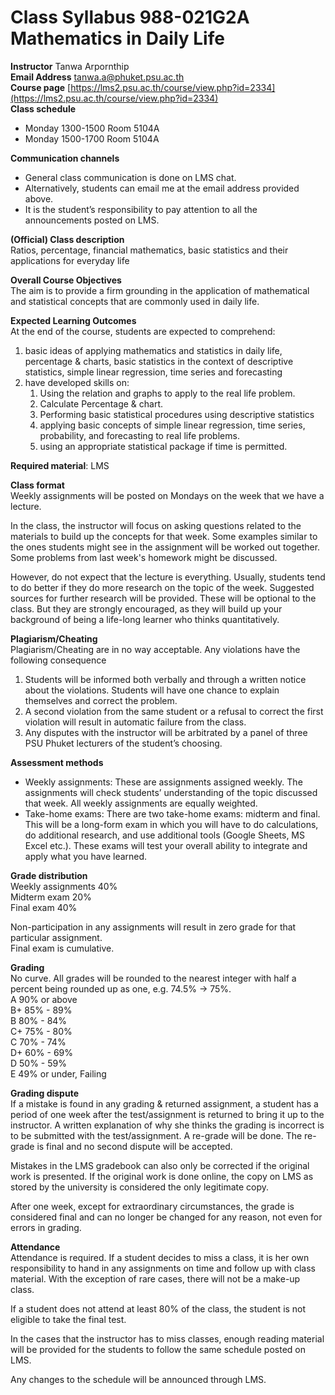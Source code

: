 # **Class Syllabus** **988-021G2A Mathematics in Daily Life**

**Instructor**			Tanwa Arpornthip  
**Email Address**		[tanwa.a@phuket.psu.ac.th](mailto:tanwa.a@phuket.psu.ac.th)  
**Course page**			[https://lms2.psu.ac.th/course/view.php?id=2334](https://lms2.psu.ac.th/course/view.php?id=2334)  
**Class schedule**

* Monday 		1300-1500		Room	5104A  
* Monday		1500-1700		Room  5104A

**Communication channels**

* General class communication is done on LMS chat.  
* Alternatively, students can email me at the email address provided above.  
* It is the student’s responsibility to pay attention to all the announcements posted on LMS.


	

**(Official) Class description**  
Ratios, percentage, financial mathematics, basic statistics and their applications for everyday life

**Overall Course Objectives**    
The aim is to provide a firm grounding in the application of mathematical and statistical concepts that are commonly used in daily life.   

**Expected Learning Outcomes**    
At the end of the course, students are expected to comprehend: 

1. basic ideas of applying mathematics and statistics in daily life, percentage & charts, basic statistics in the context of descriptive statistics, simple linear regression, time series and forecasting  
2. have developed skills on:   
   1. Using the relation and graphs to apply to the real life problem.    
   2. Calculate Percentage & chart.   
   3. Performing basic statistical procedures using descriptive statistics   
   4. applying basic concepts of simple linear regression, time series, probability, and forecasting to real life problems.   
   5. using an appropriate statistical package if time is permitted.   
      

**Required material**: LMS

**Class format**  
Weekly assignments will be posted on Mondays on the week that we have a lecture.

In the class, the instructor will focus on asking questions related to the materials to build up the concepts for that week. Some examples similar to the ones students might see in the assignment will be worked out together. Some problems from last week's homework might be discussed.

However, do not expect that the lecture is everything. Usually, students tend to do better if they do more research on the topic of the week. Suggested sources for further research will be provided. These will be optional to the class. But they are strongly encouraged, as they will build up your background of being a life-long learner who thinks quantitatively.

**Plagiarism/Cheating**  
Plagiarism/Cheating are in no way acceptable. Any violations have the following consequence

1. Students will be informed both verbally and through a written notice about the violations. Students will have one chance to explain themselves and correct the problem.  
2. A second violation from the same student or a refusal to correct the first violation will result in automatic failure from the class.  
3. Any disputes with the instructor will be arbitrated by a panel of three PSU Phuket lecturers of the student’s choosing.

**Assessment methods**

- Weekly assignments: These are assignments assigned weekly. The assignments will check students’ understanding of the topic discussed that week. All weekly assignments are equally weighted.  
- Take-home exams: There are two take-home exams: midterm and final. This will be a long-form exam in which you will have to do calculations, do additional research, and use additional tools (Google Sheets, MS Excel etc.). These exams will test your overall ability to integrate and apply what you have learned.


**Grade distribution**  
	Weekly assignments				40%  
	Midterm exam					20%  
	Final exam					40%

Non-participation in any assignments will result in zero grade for that particular assignment.  
Final exam is cumulative.

**Grading**  
	No curve. All grades will be rounded to the nearest integer with half a percent being rounded up as one, e.g. 74.5% \-\> 75%.  
	A		90% or above  
	B+		85% \- 89%  
B		80% \- 84%  
	C+		75% \- 80%  
C		70% \- 74%  
	D+		60% \- 69%  
	D		50% \- 59%  
E		49% or under, Failing

**Grading dispute**  
If a mistake is found in any grading & returned assignment, a student has a period of one week after the test/assignment is returned to bring it up to the instructor. A written explanation of why she thinks the grading is incorrect is to be submitted with the test/assignment. A re-grade will be done. The re-grade is final and no second dispute will be accepted. 

Mistakes in the LMS gradebook can also only be corrected if the original work is presented. If the original work is done online, the copy on LMS as stored by the university is considered the only legitimate copy.

After one week, except for extraordinary circumstances, the grade is considered final and can no longer be changed for any reason, not even for errors in grading.

**Attendance**  
Attendance is required. If a student decides to miss a class, it is her own responsibility to hand in any assignments on time and follow up with class material. With the exception of rare cases, there will not be a make-up class.

If a student does not attend at least 80% of the class, the student is not eligible to take the final test.

In the cases that the instructor has to miss classes, enough reading material will be provided for the students to follow the same schedule posted on LMS.

Any changes to the schedule will be announced through LMS.

